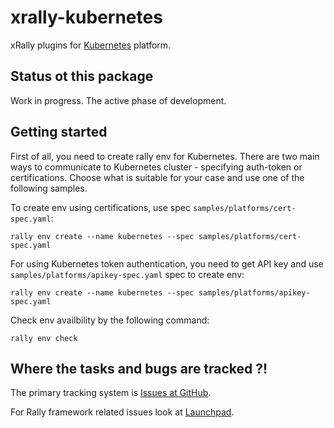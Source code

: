 # xrally-kubernetes

xRally plugins for [Kubernetes](https://kubernetes.io/) platform.

## Status ot this package

Work in progress. The active phase of development.

## Getting started

First of all, you need to create rally env for Kubernetes. There are two main
ways to communicate to Kubernetes cluster - specifying auth-token or
certifications. Choose what is suitable for your case and use one of the
following samples.

To create env using certifications, use spec `samples/platforms/cert-spec.yaml`:

```console
rally env create --name kubernetes --spec samples/platforms/cert-spec.yaml
```

For using Kubernetes token authentication, you need to get API key and use
`samples/platforms/apikey-spec.yaml` spec to create env:

```console
rally env create --name kubernetes --spec samples/platforms/apikey-spec.yaml
``` 


Check env availbility by the following command:

```console
rally env check
```
 
## Where the tasks and bugs are tracked ?!

The primary tracking system is
[Issues at GitHub](https://github.com/xrally/xrally-kubernetes/issues).

For Rally framework related issues look at
[Launchpad](https://bugs.launchpad.net/rally).
